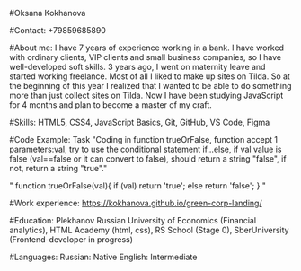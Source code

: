 #Oksana Kokhanova 

#Contact: +79859685890

#About me: 
I have 7 years of experience working in a bank. I have worked with ordinary clients, VIP clients and small business companies, so I have well-developed soft skills. 3 years ago, I went on maternity leave and started working freelance. Most of all I liked to make up sites on Tilda. So at the beginning of this year I realized that I wanted to be able to do something more than just collect sites on Tilda. Now I have been studying JavaScript for 4 months and plan to become a master of my craft.

#Skills: 
HTML5, CSS4, JavaScript Basics, Git, GitHub, VS Code, Figma

#Code Example: 
Task "Coding in function trueOrFalse, function accept 1 parameters:val, try to use the conditional statement if...else, if val value is false (val==false or it can convert to false), should return a string "false", if not, return a string "true"."

" function trueOrFalse(val){
if (val) return 'true'; 
else return 'false';
} "

#Work experience: 
https://kokhanova.github.io/green-corp-landing/

#Education: 
Plekhanov Russian University of Economics (Financial analytics), 
HTML Academy (html, css), 
RS School (Stage 0), 
SberUniversity (Frontend-developer in progress)

#Languages: 
Russian: Native 
English: Intermediate
